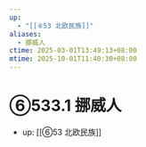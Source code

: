 ```yaml
---
up:
  - "[[⑥53 北欧民族]]"
aliases:
  - 挪威人
ctime: 2025-03-01T13:49:13+08:00
mtime: 2025-10-01T11:40:30+08:00
---
```


# ⑥533.1 挪威人

- up: [[⑥53 北欧民族]]
